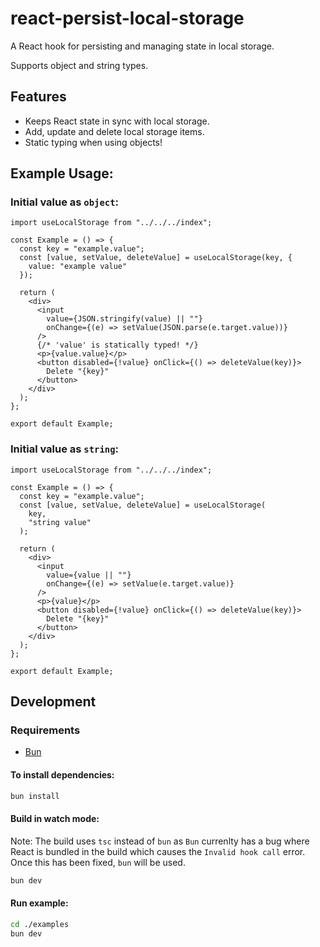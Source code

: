 # react-persist-local-storage

A React hook for persisting and managing state in local storage.

Supports object and string types.

## Features

- Keeps React state in sync with local storage.
- Add, update and delete local storage items.
- Static typing when using objects!

## Example Usage:

### Initial value as `object`:

```tsx
import useLocalStorage from "../../../index";

const Example = () => {
  const key = "example.value";
  const [value, setValue, deleteValue] = useLocalStorage(key, {
    value: "example value"
  });

  return (
    <div>
      <input
        value={JSON.stringify(value) || ""}
        onChange={(e) => setValue(JSON.parse(e.target.value))}
      />
      {/* 'value' is statically typed! */}
      <p>{value.value}</p>
      <button disabled={!value} onClick={() => deleteValue(key)}>
        Delete "{key}"
      </button>
    </div>
  );
};

export default Example;
```

### Initial value as `string`:

```tsx
import useLocalStorage from "../../../index";

const Example = () => {
  const key = "example.value";
  const [value, setValue, deleteValue] = useLocalStorage(
    key,
    "string value"
  );

  return (
    <div>
      <input
        value={value || ""}
        onChange={(e) => setValue(e.target.value)}
      />
      <p>{value}</p>
      <button disabled={!value} onClick={() => deleteValue(key)}>
        Delete "{key}"
      </button>
    </div>
  );
};

export default Example;
```

## Development

### Requirements

- [Bun](https://bun.sh/)

#### To install dependencies:

```bash
bun install
```

#### Build in watch mode:

Note: The build uses `tsc` instead of `bun` as `Bun` currenlty has a bug where React is bundled in the build which causes the `Invalid hook call` error. Once this has been fixed, `bun` will be used.

```bash
bun dev
```

#### Run example:

```bash
cd ./examples
bun dev
```
